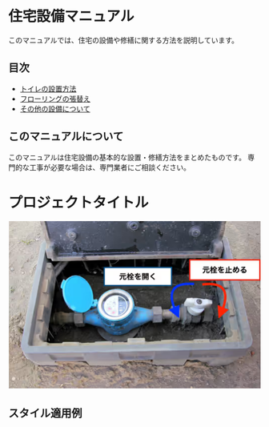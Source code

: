 # 住宅設備マニュアル

このマニュアルでは、住宅の設備や修繕に関する方法を説明しています。

## 目次

- [トイレの設置方法](toilet-installation.html)
- [フローリングの張替え](flooring-replacement.md)
- [その他の設備について](other-equipment.md)

## このマニュアルについて

このマニュアルは住宅設備の基本的な設置・修繕方法をまとめたものです。
専門的な工事が必要な場合は、専門業者にご相談ください。

# プロジェクトタイトル

![プロジェクトロゴ](30.png)

## スタイル適用例

<link rel="stylesheet" href="assets/css/custom.css">
